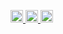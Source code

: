<p align="left"> 
  <a href="http://twitter.com/kboy_silvergym">
    <img height="20" src="https://img.shields.io/twitter/follow/kboy_silvergym?label=Twitter&logo=twitter&style=flat" />
  </a>
  <a href="https://github.com/kboy-silvergym">
    <img height="20" src="https://img.shields.io/github/followers/kboy-silvergym?label=follow&logo=github&style=flat" />
  </a>
  <//qiita.com/kboy">
    <img height="20" src="https://qiita-badge.apiapi.app/s/kboy/contributions.svg" />
  </a>
</p>
